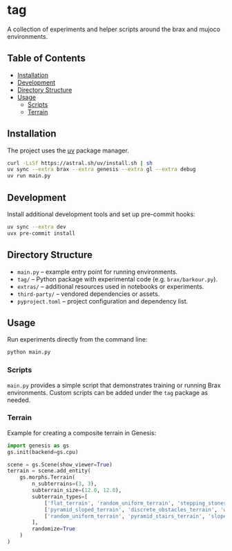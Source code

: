 # tag

A collection of experiments and helper scripts around the brax and mujoco environments.

## Table of Contents
- [Installation](#installation)
- [Development](#development)
- [Directory Structure](#directory-structure)
- [Usage](#usage)
  - [Scripts](#scripts)
  - [Terrain](#terrain)

## Installation

The project uses the [uv](https://github.com/astral-sh/uv) package manager.

```bash
curl -LsSf https://astral.sh/uv/install.sh | sh
uv sync --extra brax --extra genesis --extra gl --extra debug
uv run main.py
```

## Development

Install additional development tools and set up pre-commit hooks:

```bash
uv sync --extra dev
uvx pre-commit install
```

## Directory Structure

- `main.py` – example entry point for running environments.
- `tag/` – Python package with experimental code (e.g. `brax/barkour.py`).
- `extras/` – additional resources used in notebooks or experiments.
- `third-party/` – vendored dependencies or assets.
- `pyproject.toml` – project configuration and dependency list.

## Usage

Run experiments directly from the command line:

```bash
python main.py
```

### Scripts

`main.py` provides a simple script that demonstrates training or running Brax environments. Custom scripts can be added under the `tag` package as needed.

### Terrain

Example for creating a composite terrain in Genesis:

```python
import genesis as gs
gs.init(backend=gs.cpu)

scene = gs.Scene(show_viewer=True)
terrain = scene.add_entity(
    gs.morphs.Terrain(
        n_subterrains=(3, 3),
        subterrain_size=(12.0, 12.0),
        subterrain_types=[
            ['flat_terrain', 'random_uniform_terrain', 'stepping_stones_terrain'],
            ['pyramid_sloped_terrain', 'discrete_obstacles_terrain', 'wave_terrain'],
            ['random_uniform_terrain', 'pyramid_stairs_terrain', 'sloped_terrain']
        ],
        randomize=True
    )
)
```
